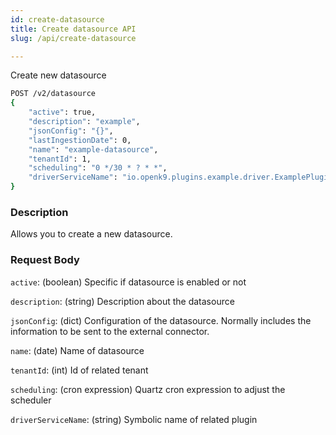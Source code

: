 ```yaml
---
id: create-datasource
title: Create datasource API
slug: /api/create-datasource

---
```


Create new datasource

```bash
POST /v2/datasource
{
    "active": true,
    "description": "example",
    "jsonConfig": "{}",
    "lastIngestionDate": 0,
    "name": "example-datasource",
    "tenantId": 1,
    "scheduling": "0 */30 * ? * *",
    "driverServiceName": "io.openk9.plugins.example.driver.ExamplePluginDriver"
}
```

### Description

Allows you to create a new datasource.

### Request Body

`active`: (boolean) Specific if datasource is enabled or not

`description`: (string) Description about the datasource

`jsonConfig`: (dict) Configuration of the datasource. Normally includes the information to be sent to the external connector.

`name`: (date) Name of datasource

`tenantId`: (int) Id of related tenant

`scheduling`: (cron expression) Quartz cron expression to adjust the scheduler

`driverServiceName`: (string) Symbolic name of related plugin



